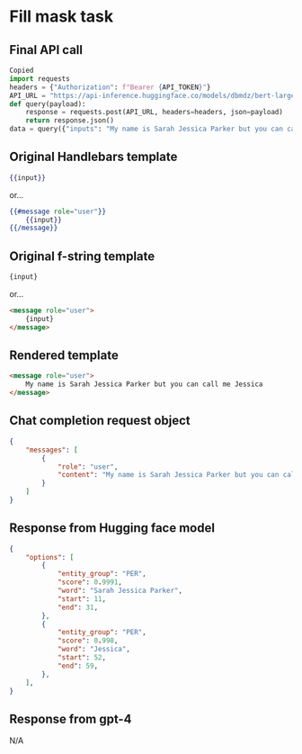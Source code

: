 # Fill mask task

## Final API call

```python
Copied
import requests
headers = {"Authorization": f"Bearer {API_TOKEN}"}
API_URL = "https://api-inference.huggingface.co/models/dbmdz/bert-large-cased-finetuned-conll03-english"
def query(payload):
    response = requests.post(API_URL, headers=headers, json=payload)
    return response.json()
data = query({"inputs": "My name is Sarah Jessica Parker but you can call me Jessica"})
```

## Original Handlebars template

```handlebars
{{input}}
```

or...

```handlebars
{{#message role="user"}}
    {{input}}
{{/message}}
```

## Original f-string template

```html
{input}
```

or...

```html
<message role="user">
    {input}
</message>
```

## Rendered template

```html
<message role="user">
    My name is Sarah Jessica Parker but you can call me Jessica
</message>
```

## Chat completion request object

```json
{
    "messages": [
        {
            "role": "user",
            "content": "My name is Sarah Jessica Parker but you can call me Jessica"
        }
    ]
}
```

## Response from Hugging face model

```json
{
    "options": [
        {
            "entity_group": "PER",
            "score": 0.9991,
            "word": "Sarah Jessica Parker",
            "start": 11,
            "end": 31,
        },
        {
            "entity_group": "PER",
            "score": 0.998,
            "word": "Jessica",
            "start": 52,
            "end": 59,
        },
    ],
}
```

## Response from gpt-4

N/A